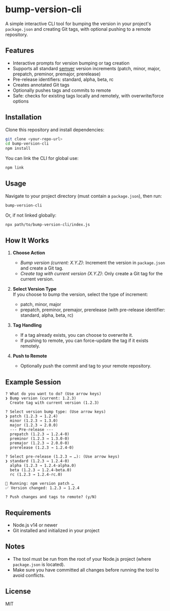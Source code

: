 # bump-version-cli

A simple interactive CLI tool for bumping the version in your project's `package.json` and creating Git tags, with optional pushing to a remote repository.

## Features

- Interactive prompts for version bumping or tag creation
- Supports all standard [semver](https://semver.org/) version increments (patch, minor, major, prepatch, preminor, premajor, prerelease)
- Pre-release identifiers: standard, alpha, beta, rc
- Creates annotated Git tags
- Optionally pushes tags and commits to remote
- Safe: checks for existing tags locally and remotely, with overwrite/force options

## Installation

Clone this repository and install dependencies:

```bash
git clone <your-repo-url>
cd bump-version-cli
npm install
```

You can link the CLI for global use:

```bash
npm link
```

## Usage

Navigate to your project directory (must contain a `package.json`), then run:

```bash
bump-version-cli
```

Or, if not linked globally:

```bash
npx path/to/bump-version-cli/index.js
```

## How It Works

1. **Choose Action**  
   - _Bump version (current: X.Y.Z)_: Increment the version in `package.json` and create a Git tag.
   - _Create tag with current version (X.Y.Z)_: Only create a Git tag for the current version.

2. **Select Version Type**  
   If you choose to bump the version, select the type of increment:
   - patch, minor, major
   - prepatch, preminor, premajor, prerelease (with pre-release identifier: standard, alpha, beta, rc)

3. **Tag Handling**  
   - If a tag already exists, you can choose to overwrite it.
   - If pushing to remote, you can force-update the tag if it exists remotely.

4. **Push to Remote**  
   - Optionally push the commit and tag to your remote repository.

## Example Session

```
? What do you want to do? (Use arrow keys)
❯ Bump version (current: 1.2.3)
  Create tag with current version (1.2.3)

? Select version bump type: (Use arrow keys)
❯ patch (1.2.3 → 1.2.4)
  minor (1.2.3 → 1.3.0)
  major (1.2.3 → 2.0.0)
  --- Pre-release ---
  prepatch (1.2.3 → 1.2.4-0)
  preminor (1.2.3 → 1.3.0-0)
  premajor (1.2.3 → 2.0.0-0)
  prerelease (1.2.3 → 1.2.4-0)

? Select pre-release (1.2.3 → …): (Use arrow keys)
❯ standard (1.2.3 → 1.2.4-0)
  alpha (1.2.3 → 1.2.4-alpha.0)
  beta (1.2.3 → 1.2.4-beta.0)
  rc (1.2.3 → 1.2.4-rc.0)

🚀 Running: npm version patch …
✅ Version changed: 1.2.3 → 1.2.4

? Push changes and tags to remote? (y/N)
```

## Requirements

- Node.js v14 or newer
- Git installed and initialized in your project

## Notes

- The tool must be run from the root of your Node.js project (where `package.json` is located).
- Make sure you have committed all changes before running the tool to avoid conflicts.

## License

MIT
